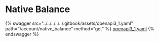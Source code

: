 # Native Balance

{% swagger src="../../../../../.gitbook/assets/openapi3_1.yaml" path="/account/native_balance" method="get" %}
[openapi3_1.yaml](../../../../../.gitbook/assets/openapi3_1.yaml)
{% endswagger %}

